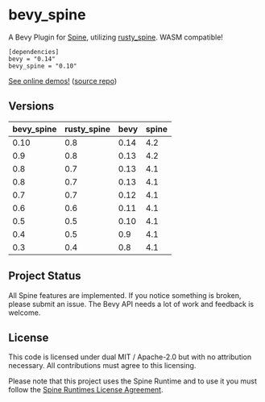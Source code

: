 # bevy_spine

A Bevy Plugin for [Spine](http://esotericsoftware.com/), utilizing [rusty_spine](https://github.com/jabuwu/rusty_spine). WASM compatible!

```
[dependencies]
bevy = "0.14"
bevy_spine = "0.10"
```

[See online demos!](https://jabuwu.github.io/bevy_spine_demos/) ([source repo](https://github.com/jabuwu/bevy_spine_demos))

## Versions

| bevy_spine | rusty_spine | bevy | spine |
| ---------- | ----------- | ---- | ----- |
| 0.10       | 0.8         | 0.14 | 4.2   |
| 0.9        | 0.8         | 0.13 | 4.2   |
| 0.8        | 0.7         | 0.13 | 4.1   |
| 0.8        | 0.7         | 0.13 | 4.1   |
| 0.7        | 0.7         | 0.12 | 4.1   |
| 0.6        | 0.6         | 0.11 | 4.1   |
| 0.5        | 0.5         | 0.10 | 4.1   |
| 0.4        | 0.5         | 0.9  | 4.1   |
| 0.3        | 0.4         | 0.8  | 4.1   |

## Project Status

All Spine features are implemented. If you notice something is broken, please submit an issue. The Bevy API needs a lot of work and feedback is welcome.

## License

This code is licensed under dual MIT / Apache-2.0 but with no attribution necessary. All contributions must agree to this licensing.

Please note that this project uses the Spine Runtime and to use it you must follow the [Spine Runtimes License Agreement](https://github.com/EsotericSoftware/spine-runtimes/blob/4.1/LICENSE).
